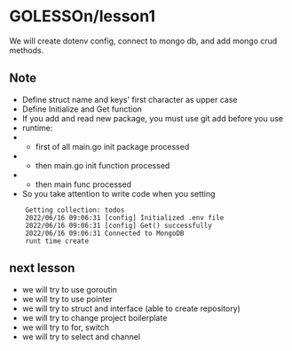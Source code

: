 # GOLESSOn/lesson1

We will create dotenv config, connect to mongo db, and add mongo crud methods.

## Note
- Define struct name and keys' first character  as upper case
- Define Initialize and Get function
- If you add and read new package, you must use git add before you use
- runtime:
- - first of all main.go init package processed
- - then main.go init function processed
- - then main func processed
- So you take attention to write code when you setting
```
    Getting collection: todos
    2022/06/16 09:06:31 [config] Initialized .env file
    2022/06/16 09:06:31 [config] Get() successfully
    2022/06/16 09:06:31 Connected to MongoDB
    runt time create
```

## next lesson
- we will try to use goroutin
- we will try to use pointer
- we will try to struct and interface (able to create repository)
- we will try to change project boilerplate
- we will try to for, switch
- we will try to select and channel


